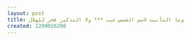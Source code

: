 ```yaml
---
layout: post
title: وما التأنيث لاسم الشمس عيب *** ولا التذكير فخر للهلال
created: 1299026206
---
```


